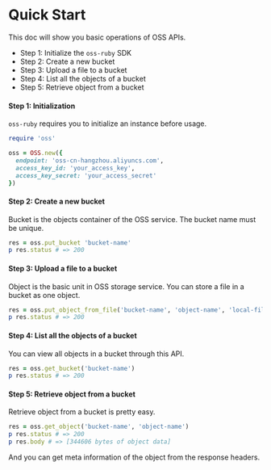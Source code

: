 # Quick Start

This doc will show you basic operations of OSS APIs.

* Step 1: Initialize the `oss-ruby` SDK
* Step 2: Create a new bucket
* Step 3: Upload a file to a bucket
* Step 4: List all the objects of a bucket
* Step 5: Retrieve object from a bucket

#### Step 1: Initialization
`oss-ruby` requires you to initialize an instance before usage.

```ruby
require 'oss'

oss = OSS.new({
  endpoint: 'oss-cn-hangzhou.aliyuncs.com',
  access_key_id: 'your_access_key',
  access_key_secret: 'your_access_secret'
})
```

#### Step 2: Create a new bucket
Bucket is the objects container of the OSS service. The bucket name must be unique.

```ruby
res = oss.put_bucket 'bucket-name'
p res.status # => 200
```

#### Step 3: Upload a file to a bucket
Object is the basic unit in OSS storage service. You can store a file in a bucket as one object.

```ruby
res = oss.put_object_from_file('bucket-name', 'object-name', 'local-file.txt')
p res.status # => 200
```

#### Step 4: List all the objects of a bucket
You can view all objects in a bucket through this API.

```ruby
res = oss.get_bucket('bucket-name')
p res.status # => 200
```

#### Step 5: Retrieve object from a bucket
Retrieve object from a bucket is pretty easy.

```ruby
res = oss.get_object('bucket-name', 'object-name')
p res.status # => 200
p res.body # => [344606 bytes of object data]
```

And you can get meta information of the object from the response headers.
